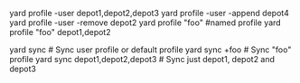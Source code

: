 yard profile -user depot1,depot2,depot3
yard profile -user -append depot4
yard profile -user -remove depot2
yard profile "foo" #named profile
yard profile "foo" depot1,depot2

yard sync # Sync user profile or default profile
yard sync +foo # Sync "foo" profile
yard sync depot1,depot2,depot3 # Sync just depot1, depot2 and depot3